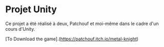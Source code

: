 # Projet Unity

Ce projet a été réalisé à deux, Patchouf et moi-même dans le cadre d'un cours d'Unity.

[To Download the game].(https://patchouf.itch.io/metal-knight)
